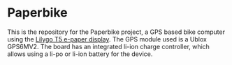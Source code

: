 # Paperbike
This is the repository for the Paperbike project, a GPS based bike computer using the [Lilygo T5 e-paper display](https://www.lilygo.cc/products/t5-v2-3-1). The GPS module used is a Ublox GPS6MV2. 
The board has an integrated li-ion charge controller, which allows using a li-po or li-ion battery for the device.

